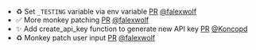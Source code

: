 - ♻️ Set `_TESTING` variable via env variable [PR](https://github.com/laminlabs/lamindb-setup/pull/843) [@falexwolf](https://github.com/falexwolf)
- ✅ More monkey patching [PR](https://github.com/laminlabs/lamin-cli/pull/67) [@falexwolf](https://github.com/falexwolf)
- ✨ Add create_api_key function to generate new API key [PR](https://github.com/laminlabs/lamindb-setup/pull/842) [@Koncopd](https://github.com/Koncopd)
- ♻️ Monkey patch user input [PR](https://github.com/laminlabs/lamin-cli/pull/66) [@falexwolf](https://github.com/falexwolf)
